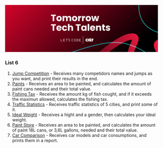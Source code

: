 <img src="https://github.com/RitaFer/tomorrow-tech-talents/blob/main/assets/TomorrowTechTalentsLogo.svg" style="width: 300%, height: auto, margin-left: auto, margin-left: auto" />

### List 6
1. [Jump Competition](https://github.com/RitaFer/tomorrow-tech-talents/tree/main/src/programminglogic/class06/ex01.java) - Receives many competidors names and jumps as you want, and print their results in the end.
2. [Paints](https://github.com/RitaFer/tomorrow-tech-talents/tree/main/src/programminglogic/class06/ex02.java) - Receives an area to be painted, and calculates the amount of paint cans needed and their total value.
3. [Fishing Tax](https://github.com/RitaFer/tomorrow-tech-talents/tree/main/src/programminglogic/class06/ex03.java) - Receives the amount kg of fish cought, and if it exceeds the maximun allowed, calculates the fishing tax.
4. [Traffic Statistics](https://github.com/RitaFer/tomorrow-tech-talents/tree/main/src/programminglogic/class06/ex04.java) - Receives traffic statistics of 5 cities, and print some of it.
5. [Ideal Weight](https://github.com/RitaFer/tomorrow-tech-talents/tree/main/src/programminglogic/class06/ex05.java) - Receives a hight and a gender, then calculates your ideal weight.
6. [Paint Store](https://github.com/RitaFer/tomorrow-tech-talents/tree/main/src/programminglogic/class06/ex06.java) - Receives an area to be painted, and calculates the amount of paint 18L cans, or 3,6L gallons, needed and their total value.
7. [Car Comparison](https://github.com/RitaFer/tomorrow-tech-talents/tree/main/src/programminglogic/class06/ex07.java) - Receives car models and car consumptions, and prints them in a report.
